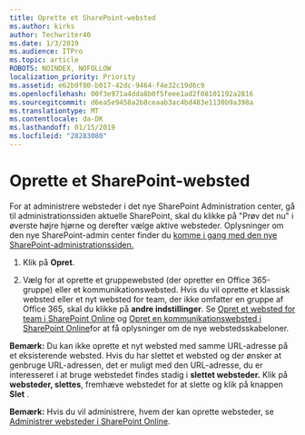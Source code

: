 ```yaml
---
title: Oprette et SharePoint-websted
ms.author: kirks
author: Techwriter40
ms.date: 1/3/2019
ms.audience: ITPro
ms.topic: article
ROBOTS: NOINDEX, NOFOLLOW
localization_priority: Priority
ms.assetid: e62b9f80-b017-42dc-9464-f4e32c19d6c9
ms.openlocfilehash: 00f3e971a4dda8b0f5feee1ad2f08101192a2816
ms.sourcegitcommit: d6ea5e9458a2b8ceaab3ac4bd483e1130b9a398a
ms.translationtype: MT
ms.contentlocale: da-DK
ms.lasthandoff: 01/15/2019
ms.locfileid: "28283080"
---
```

# <a name="create-a-sharepoint-site"></a>Oprette et SharePoint-websted

For at administrere websteder i det nye SharePoint Administration center, gå til administrationssiden aktuelle SharePoint, skal du klikke på "Prøv det nu" i øverste højre hjørne og derefter vælge aktive websteder. Oplysninger om den nye SharePoint-admin center finder du [komme i gang med den nye SharePoint-administrationssiden.](https://docs.microsoft.com/en-us/sharepoint/get-started-new-admin-center)
  
1. Klik på **Opret**. 
    
2. Vælg for at oprette et gruppewebsted (der opretter en Office 365-gruppe) eller et kommunikationswebsted. Hvis du vil oprette et klassisk websted eller et nyt websted for team, der ikke omfatter en gruppe af Office 365, skal du klikke på **andre indstillinger**. Se [Opret et websted for team i SharePoint Online](https://support.office.com/en-us/article/create-a-team-site-in-sharepoint-ef10c1e7-15f3-42a3-98aa-b5972711777d?ui=en-US&amp;rs=en-US&amp;ad=US) og [Opret en kommunikationswebsted i SharePoint Online](https://support.office.com/article/7fb44b20-a72f-4d2c-9173-fc8f59ba50eb)for at få oplysninger om de nye webstedsskabeloner.
  
 **Bemærk:** Du kan ikke oprette et nyt websted med samme URL-adresse på et eksisterende websted. Hvis du har slettet et websted og der ønsker at genbruge URL-adressen, det er muligt med den URL-adresse, du er interesseret i at bruge webstedet findes stadig i **slettet websteder.** Klik på **websteder, slettes**, fremhæve webstedet for at slette og klik på knappen **Slet** . 
  
 **Bemærk:** Hvis du vil administrere, hvem der kan oprette websteder, se [Administrer websteder i SharePoint Online](https://docs.microsoft.com/en-us/sharepoint/manage-site-creation).
    

